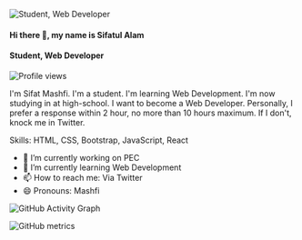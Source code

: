 ![Student, Web Developer](https://jayblues.com/images/slider5.jpg)

#### Hi there 👋, my name is Sifatul Alam
#### Student, Web Developer

![Profile views](https://gpvc.arturio.dev/s)  

I'm Sifat Mashfi. I'm a student. I'm learning Web Development. I'm now studying in at high-school. I want to become a Web Developer. Personally, I prefer a response within 2 hour, no more than 10 hours maximum. If I don't, knock me in Twitter.

Skills: HTML, CSS, Bootstrap, JavaScript, React

- 🔭 I’m currently working on PEC 
- 🌱 I’m currently learning Web Development 
- 📫 How to reach me: Via Twitter 
- 😄 Pronouns: Mashfi 

![GitHub Activity Graph](https://activity-graph.herokuapp.com/graph?username=SifatulAlam)  

![GitHub metrics](https://metrics.lecoq.io/s)  



